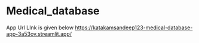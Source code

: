 # Medical_database
App Url LInk is given below
https://katakamsandeep123-medical-database-app-3a53ov.streamlit.app/
